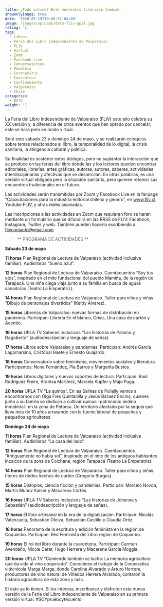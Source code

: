 ```yaml
---
title: ¿Todo online? Este encuentro literario también
showonlyimage: true
date: '2020-05-19T19:49:32-04:00'
image: /images/uploads/dato-fliv-ppal.jpg
rating: '1'
tags:
  - Libros
  - Feria del Libro Independiente de Valparaíso
  - FLIV
  - Virtual
  - Zoom
  - Facebook Live
  - Conversatorios
  - Pandemia
  - Coronavirus
  - Cuarentena
  - Confinamiento
  - Valparaíso
  - Chile
categories:
  - DATO
weight: '1'
---
```

La Feria del Libro Independiente de Valparaíso (FLIV) este año celebra su XX versión y, a diferencia de otros eventos que han optado por cancelar, este se hará pero en modo virtual.

<!--more-->

Será este sábado 23 y domingo 24 de mayo, y se realizarán coloquios sobre temas relacionados al libro, la temporalidad de lo digital, la crisis sanitaria, la atingencia cultural y política. 

Su finalidad es sostener estos diálogos, pero no suplantar la interacción que se produce en las ferias del libro donde las y los lectores pueden encontrar editoriales, librerías, artes gráficas, autoras, autores, saberes, actividades interdiscipinarias y afectivas que se desarrollan. En otras palabras, es una versión virtual obligada pero la situación sanitaria, pero quieren retomar sus encuentros tradicionales en el futuro.

Las actividades serán transmitidas por Zoom y Facebook Live en la fanpage “Capacitaciones para la industria editorial chilena y género”, en www.fliv.cl, Youtube FLIV, y otras redes asociadas. 

Las inscripciones a las actividades en Zoom que requieran foro se harán mediante un formulario que se difundirá en las RRSS de FLIV: Facebook, Instagram, Twitter y web. También pueden hacerlo escribiendo a: flivcontacto@gmail.com 

> **
> PROGRAMA DE ACTIVIDADES
> **

**Sábado 23 de mayo**

**11 horas**
Plan Regional de Lectura de Valparaíso (actividad inclusiva familiar).
Audiolibros “Sueño azul”.

**12 horas**
Plan Regional de Lectura de Valparaíso.
Cuentacuentos “Soy tus ojos”, inspirado en el mito fundacional del pueblo Mamiña, de la región de Tarapacá. Una niña ciega viaja junto a su familia en busca de aguas sanadoras (Teatro La Emperatriz).

**14 horas**
Plan Regional de Lectura de Valparaíso.
Taller para niños y niñas “Dibujo de personajes divertidos” (Keitty Álvarez).

**15 horas**
Librerías de Valparaíso: nuevas formas de distribución en pandemia.
Participan: Librería En el blanco, Crisis, Una casa de cartón y Acentto.

**16 horas**
UPLA TV
Saberes inclusivos “Las historias de Palomo y Dagoberto” (audiodescripción y lenguaje de señas).

**17 horas**
Libros sobre Valparaíso y pandemias.
Participan: Andrés García Lagomarsino, Cristóbal Gaete y Ernesto Guajardo.

**18 horas**
Conversatorio sobre feminismo, movimientos sociales y literatura.
Participantes: Nona Fernández, Pía Barros y Margarita Bustos.

**19 horas**
Libros digitales y nuevos soportes de lectura.
Participan: Raúl Rodríguez Freire, Arantxa Martínez, Marcela Kupfer y Majo Puga.

**20 horas**
UPLA TV
“La quinoa”. En las Salinas de Pullally vamos a encontrarnos con Olga Fres Quintanilla y Jesús Bazaez Encina, quienes junto a su familia se dedican a cultivar quinoa -patrimonio andino inmaterial- en la zona de Petorca. Un territorio afectado por la sequía que lleva más de 10 años arrasando con la fuente laboral de pequeñas y pequeños agricultores.

**Domingo 24 de mayo**

**11 horas**
Plan Regional de Lectura de Valparaíso (actividad inclusiva familiar).
Audiolibros “La casa del lado”.

**12 horas**
Plan Regional de Lectura de Valparaíso.
Cuentacuentos “Antiguamente no había sol”, inspirado en el mito de los antiguos habitantes incaicos de la zona de Colchane, región Tarapacá (Teatro La Emperatriz).

**14 horas**
Plan Regional de Lectura de Valparaíso.
Taller para niños y niñas: títeres de dedos hechos de cartón (Gregorio Burgos).

**15 horas**
Distopías, ciencia ficción y pandemias.
Participan: Marcelo Novoa, Martín Muñoz Kaiser y Macarena Cortés.

**16 horas**
UPLA TV
Saberes inclusivos “Las historias de Johanna y Sebastián” (audiodescripción y lenguaje de señas).

**17 horas**
El libro artesanal en la era de la digitalización.
Participan: Nicolás Valenzuela, Sebastián Oteiza, Sebastián Castillo y Claudia Ortiz.

**18 horas**
Panorama de la escritura y edición feminista en la región de Coquimbo.
Participan: Red Feminista del Libro región de Coquimbo.

**19 horas**
El rol del libro durante la cuarentena.
Participan: Carmen Avendaño, Nicole Darat, Hugo Herrera y Macarena García Moggia.

**20 horas**
UPLA TV
“Comiendo también se lucha: La memoria agricultora que da vida al vino cooperado”. Conocimos el trabajo de la Cooperativa vitivinícola Marga Marga, donde Carolina Alvarado y Arturo Herrera, productores de vino natural de Viñedos Herrera Alvarado, contaron la historia agricultora de esta zona y más.

El dato ya lo tienen. Si les interesa, inscríbanse y disfruten esta nueva versión de la Feria del Libro Independiente de Valparaíso en su primera versión virtual. #SOYprueboytecuento
